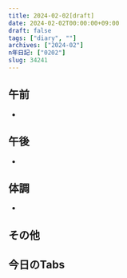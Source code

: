 ```yaml
---
title: 2024-02-02[draft]
date: 2024-02-02T00:00:00+09:00
draft: false
tags: ["diary", ""]
archives: ["2024-02"]
n年日記: ["0202"]
slug: 34241
---
```

## 午前
- 
## 午後
- 
## 体調
- 
## その他
## 今日のTabs
